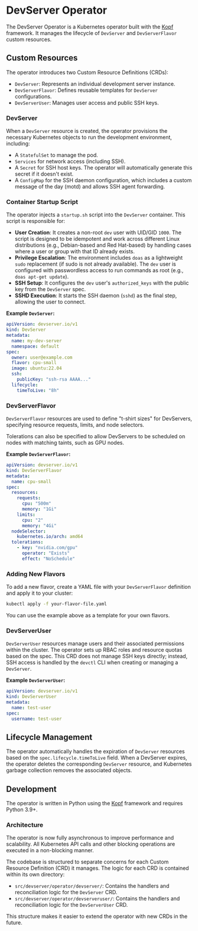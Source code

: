 # DevServer Operator

The DevServer Operator is a Kubernetes operator built with the [Kopf](https://kopf.readthedocs.io/) framework. It manages the lifecycle of `DevServer` and `DevServerFlavor` custom resources.

## Custom Resources

The operator introduces two Custom Resource Definitions (CRDs):

-   `DevServer`: Represents an individual development server instance.
-   `DevServerFlavor`: Defines reusable templates for `DevServer` configurations.
-   `DevServerUser`: Manages user access and public SSH keys.

### DevServer

When a `DevServer` resource is created, the operator provisions the necessary Kubernetes objects to run the development environment, including:

-   A `StatefulSet` to manage the pod.
-   `Services` for network access (including SSH).
-   A `Secret` for SSH host keys. The operator will automatically generate this secret if it doesn't exist.
-   A `ConfigMap` for the SSH daemon configuration, which includes a custom message of the day (motd) and allows SSH agent forwarding.

### Container Startup Script

The operator injects a `startup.sh` script into the `DevServer` container. This script is responsible for:

-   **User Creation**: It creates a non-root `dev` user with UID/GID `1000`. The script is designed to be idempotent and work across different Linux distributions (e.g., Debian-based and Red Hat-based) by handling cases where a user or group with that ID already exists.
-   **Privilege Escalation**: The environment includes `doas` as a lightweight `sudo` replacement (if sudo is not already available). The `dev` user is configured with passwordless access to run commands as root (e.g., `doas apt-get update`).
-   **SSH Setup**: It configures the `dev` user's `authorized_keys` with the public key from the `DevServer` spec.
-   **SSHD Execution**: It starts the SSH daemon (`sshd`) as the final step, allowing the user to connect.

**Example `DevServer`:**

```yaml
apiVersion: devserver.io/v1
kind: DevServer
metadata:
  name: my-dev-server
  namespace: default
spec:
  owner: user@example.com
  flavor: cpu-small
  image: ubuntu:22.04
  ssh:
    publicKey: "ssh-rsa AAAA..."
  lifecycle:
    timeToLive: "8h"
```

### DevServerFlavor

`DevServerFlavor` resources are used to define "t-shirt sizes" for DevServers, specifying resource requests, limits, and node selectors.

Tolerations can also be specified to allow DevServers to be scheduled on nodes with matching taints, such as GPU nodes.

**Example `DevServerFlavor`:**

```yaml
apiVersion: devserver.io/v1
kind: DevServerFlavor
metadata:
  name: cpu-small
spec:
  resources:
    requests:
      cpu: "500m"
      memory: "1Gi"
    limits:
      cpu: "2"
      memory: "4Gi"
  nodeSelector:
    kubernetes.io/arch: amd64
  tolerations:
    - key: "nvidia.com/gpu"
      operator: "Exists"
      effect: "NoSchedule"
```

### Adding New Flavors

To add a new flavor, create a YAML file with your `DevServerFlavor` definition and apply it to your cluster:

```bash
kubectl apply -f your-flavor-file.yaml
```

You can use the example above as a template for your own flavors.

### DevServerUser

`DevServerUser` resources manage users and their associated permissions within the cluster. The operator sets up RBAC roles and resource quotas based on the spec. This CRD does not manage SSH keys directly; instead, SSH access is handled by the `devctl` CLI when creating or managing a `DevServer`.

**Example `DevServerUser`:**

```yaml
apiVersion: devserver.io/v1
kind: DevServerUser
metadata:
  name: test-user
spec:
  username: test-user
```

## Lifecycle Management

The operator automatically handles the expiration of `DevServer` resources based on the `spec.lifecycle.timeToLive` field. When a DevServer expires, the operator deletes the corresponding `DevServer` resource, and Kubernetes garbage collection removes the associated objects.

## Development

The operator is written in Python using the [Kopf](https://kopf.readthedocs.io/) framework and requires Python 3.9+.

### Architecture

The operator is now fully asynchronous to improve performance and scalability. All Kubernetes API calls and other blocking operations are executed in a non-blocking manner.

The codebase is structured to separate concerns for each Custom Resource Definition (CRD) it manages. The logic for each CRD is contained within its own directory:

-   `src/devserver/operator/devserver/`: Contains the handlers and reconciliation logic for the `DevServer` CRD.
-   `src/devserver/operator/devserveruser/`: Contains the handlers and reconciliation logic for the `DevServerUser` CRD.

This structure makes it easier to extend the operator with new CRDs in the future.
